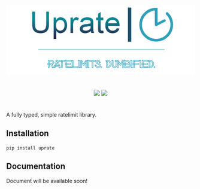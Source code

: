 <div align="center">
    <img src="https://github.com/WizzyGeek/WizzyGeek/raw/main/assets/uprate/uprate_logo_cropped.png">
    <h1></h1>
    <img src="https://forthebadge.com/images/badges/made-with-python.svg">
    <img src="https://forthebadge.com/images/badges/built-with-love.svg">
    <h1></h1>
</div>

A fully typed, simple ratelimit library.

## Installation

```
pip install uprate
```

## Documentation

Document will be available soon!

